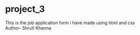 # project_3
This is the job application form i have made using html and css
<br>
Author- Shruti Khanna
